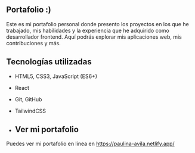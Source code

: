 ## Portafolio :)
Este es mi portafolio personal donde presento los proyectos en los que he trabajado, mis habilidades y la experiencia que he adquirido como desarrollador frontend. Aquí podrás explorar mis aplicaciones web, mis contribuciones y más.

## Tecnologías utilizadas
- HTML5, CSS3, JavaScript (ES6+)
- React
- Git, GitHub
- TailwindCSS

- ## Ver mi portafolio
Puedes ver mi portafolio en línea en https://paulina-avila.netlify.app/ 

